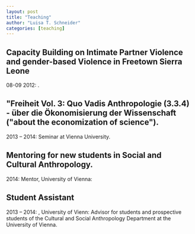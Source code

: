 ```yaml
---
layout: post
title: "Teaching"
author: "Luisa T. Schneider"
categories: [teaching]
---
```

## Capacity Building on Intimate Partner Violence and gender-based Violence in Freetown Sierra Leone

08-09 2012: . 


## "Freiheit Vol. 3: Quo Vadis Anthropologie (3.3.4) - über die Ökonomisierung der Wissenschaft (\"about the economization of science\").

2013 – 2014: Seminar at Vienna University.


## Mentoring for new students in Social and Cultural Anthropology.

2014: Mentor, University of Vienna: 

## Student Assistant

2013 – 2014: , University of Vienn: Advisor for students and prospective students of the Cultural and Social Anthropology Department at the University of Vienna.
